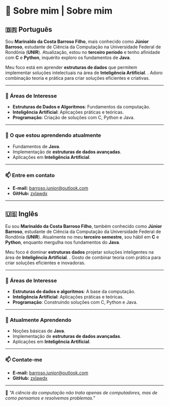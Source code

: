 # 👋 Sobre mim | Sobre mim 

## 🇧🇷 Português 
Sou **Marinaldo da Costa Barroso Filho**, mais conhecido como **Júnior Barroso**, estudante de Ciência da Computação na Universidade Federal de Rondônia (**UNIR**). Atualização, estou no **terceiro período** e tenho afinidade com **C** e **Python**, inquérito exploro os fundamentos de **Java**.  

Meu foco está em aprender **estruturas de dados** que permitem implementar soluções intelectuais na área de **Inteligência Artificial**. . Adoro combinação teoria e prática para criar soluções eficientes e criativas. 

---

### 🚀 **Áreas de Interesse**  
- **Estruturas de Dados e Algoritmos**: Fundamentos da computação. 
- **Inteligência Artificial**: Aplicações práticas e teóricas. 
- **Programação**: Criação de soluções com C, Python e Java. 

---

### 🌱 **O que estou aprendendo atualmente**  
- Fundamentos de **Java**.  
- Implementação de **estruturas de dados avançadas**.  
- Aplicações em **Inteligência Artificial**.  

---

### 📫 **Entre em contato**  
- **E-mail:** barroso.junior@outlook.com 
- **GitHub:** [zxlawdx](https://github.com/zxlawdx)  

---

## 🇺🇸 Inglês 
Eu sou **Marinaldo da Costa Barroso Filho**, também conhecido como **Júnior Barroso**, estudante de Ciência da Computação da Universidade Federal de Rondônia (**UNIR**). Atualmente no meu **terceiro semestre**, sou hábil em **C** e **Python**, enquanto mergulha nos fundamentos do **Java**.  

Meu foco é dominar **estruturas dados** projetar soluções inteligentes na área de **Inteligência Artificial**. . Gosto de combinar teoria com prática para criar soluções eficientes e inovadoras. 

---

### 🚀 **Áreas de Interesse**  
- **Estruturas de dados e algoritmos**: A base da computação. 
- **Inteligência Artificial**: Aplicações práticas e teóricas. 
- **Programação**: Construindo soluções com C, Python e Java. 

---

### 🌱 **Atualmente Aprendendo**  
- Noções básicas de **Java**.  
- Implementação de **estruturas de dados avançadas**.  
- Aplicações em **Inteligência Artificial**.  

---

### 📫 **Contate-me**  
- **E-mail:** barroso.junior@outlook.com 
- **GitHub:** [zxlawdx](https://github.com/zxlawdx)  

---

🧠 _"A ciência da computação não trata apenas de computadores, mas de como pensamos e resolvemos problemas."_  
